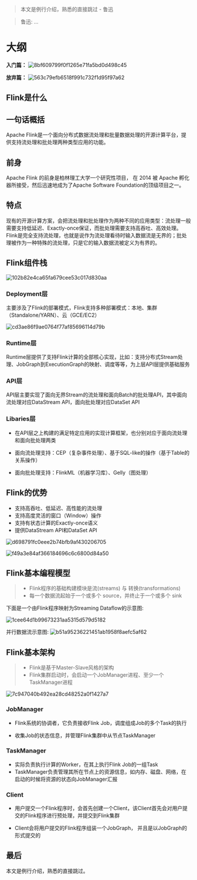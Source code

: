 

> 本文是例行介绍，熟悉的直接跳过 - 鲁迅

> 鲁迅: ...

# 大纲

**入门篇：**
![8bf609799f0f1265e71fa5bd0d498c45](Flink从入门到放弃(入门篇1)-Flink是什么？.resources/1.png)

**放弃篇：**
![563c79efb6518f991c732f1d95f97a62](Flink从入门到放弃(入门篇1)-Flink是什么？.resources/A44BE2B6-FBC9-4143-9743-F097B9C0FDD6.png)



## Flink是什么

## 一句话概括
Apache Flink是一个面向分布式数据流处理和批量数据处理的开源计算平台，提供支持流处理和批处理两种类型应用的功能。

## 前身
Apache Flink 的前身是柏林理工大学一个研究性项目， 在 2014 被 Apache 孵化器所接受，然后迅速地成为了Apache Software Foundation的顶级项目之一。

## 特点

现有的开源计算方案，会把流处理和批处理作为两种不同的应用类型：流处理一般需要支持低延迟、Exactly-once保证，而批处理需要支持高吞吐、高效处理。
Flink是完全支持流处理，也就是说作为流处理看待时输入数据流是无界的；批处理被作为一种特殊的流处理，只是它的输入数据流被定义为有界的。


## Flink组件栈

![102b82e4ca65fa679cee53c017d830aa](Flink从入门到放弃(入门篇1)-Flink是什么？.resources/6F963775-B91B-447F-959E-38B4029BE56D.png)

### Deployment层	
主要涉及了Flink的部署模式，Flink支持多种部署模式：本地、集群（Standalone/YARN）、云（GCE/EC2）

![cd3ae86f9ae0764f77af85696114d79b](Flink从入门到放弃(入门篇1)-Flink是什么？.resources/F7406066-68CA-4BE7-9743-7FD65A0D722C.png)

### Runtime层 

Runtime层提供了支持Flink计算的全部核心实现，比如：支持分布式Stream处理、JobGraph到ExecutionGraph的映射、调度等等，为上层API层提供基础服务

### API层

API层主要实现了面向无界Stream的流处理和面向Batch的批处理API，其中面向流处理对应DataStream API，面向批处理对应DataSet API 

### Libaries层 

* 在API层之上构建的满足特定应用的实现计算框架，也分别对应于面向流处理和面向批处理两类

* 面向流处理支持：CEP（复杂事件处理）、基于SQL-like的操作（基于Table的关系操作）

* 面向批处理支持：FlinkML（机器学习库）、Gelly（图处理）


## Flink的优势

* 支持高吞吐、低延迟、高性能的流处理
* 支持高度灵活的窗口（Window）操作
* 支持有状态计算的Exactly-once语义
* 提供DataStream API和DataSet API

![d698791fc0eee2b74bfb9af430206705](Flink从入门到放弃(入门篇1)-Flink是什么？.resources/3DE5BD22-BFE2-49C4-8DA8-C42EAD1948FB.png)

![f49a3e84af366184696c6c6800d84a50](Flink从入门到放弃(入门篇1)-Flink是什么？.resources/0E6F6341-5EB0-40FD-9953-70C3F0904043.png)



## Flink基本编程模型

> * Flink程序的基础构建模块是流(streams) 与 转换(transformations)
> * 每一个数据流起始于一个或多个 source，并终止于一个或多个 sink


下面是一个由Flink程序映射为Streaming Dataflow的示意图:

![1cee64d1b99673231aa5315d579d5182](Flink从入门到放弃(入门篇1)-Flink是什么？.resources/656C0986-42A7-4E76-B3CA-C0372395E451.png)

并行数据流示意图:
![b51a95236221451ab1958f8aefc5af62](Flink从入门到放弃(入门篇1)-Flink是什么？.resources/E6A4AF88-12D9-413A-A318-06A86ABDC1AF.png)


## Flink基本架构

> * Flink是基于Master-Slave风格的架构
> * Flink集群启动时，会启动一个JobManager进程、至少一个TaskManager进程

![7c947040b492ea28cd48252a0f1427a7](Flink从入门到放弃(入门篇1)-Flink是什么？.resources/866EF50B-A9ED-461A-AC13-78BEBBDCCFC9.png)

### JobManager

* Flink系统的协调者，它负责接收Flink Job，调度组成Job的多个Task的执行

* 收集Job的状态信息，并管理Flink集群中从节点TaskManager

### TaskManager

* 实际负责执行计算的Worker，在其上执行Flink Job的一组Task
* TaskManager负责管理其所在节点上的资源信息，如内存、磁盘、网络，在启动的时候将资源的状态向JobManager汇报

### Client

* 用户提交一个Flink程序时，会首先创建一个Client，该Client首先会对用户提交的Flink程序进行预处理，并提交到Flink集群

* Client会将用户提交的Flink程序组装一个JobGraph， 并且是以JobGraph的形式提交的


## 最后

本文是例行介绍，熟悉的直接跳过。
